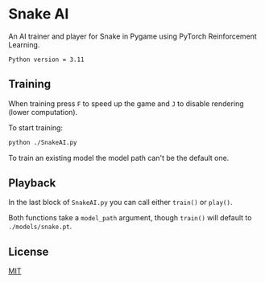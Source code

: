 # Snake AI

An AI trainer and player for Snake in Pygame using PyTorch Reinforcement Learning.

`Python version = 3.11`

## Training
When training press `F` to speed up the game and `J` to disable rendering (lower computation).

To start training:
```bash
python ./SnakeAI.py
```

To train an existing model the model path can't be the default one.

## Playback
In the last block of `SnakeAI.py` you can call either `train()` or `play()`.

Both functions take a `model_path` argument, though `train()` will default to `./models/snake.pt`.

## License

[MIT](https://choosealicense.com/licenses/mit/)
